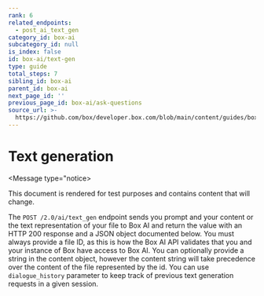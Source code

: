 ```yaml
---
rank: 6
related_endpoints:
  - post_ai_text_gen
category_id: box-ai
subcategory_id: null
is_index: false
id: box-ai/text-gen
type: guide
total_steps: 7
sibling_id: box-ai
parent_id: box-ai
next_page_id: ''
previous_page_id: box-ai/ask-questions
source_url: >-
  https://github.com/box/developer.box.com/blob/main/content/guides/box-ai/text-gen.md
---
```

# Text generation

<Message type="notice>

This document is rendered for test purposes and contains content that
will change.

</Message>

The `POST /2.0/ai/text_gen` endpoint sends you prompt
and your content or the text representation of your file
to Box AI and return the value with an HTTP 200 response
and a JSON object documented below. You must always provide
a file ID, as this is how the Box AI API
validates that you and your instance
of Box have access to Box AI. You can optionally
provide a string in the content object, however
the content string will take precedence over
the content of the file represented by the id.
You can use `dialogue_history` parameter to keep track
of previous text generation requests in a given session.